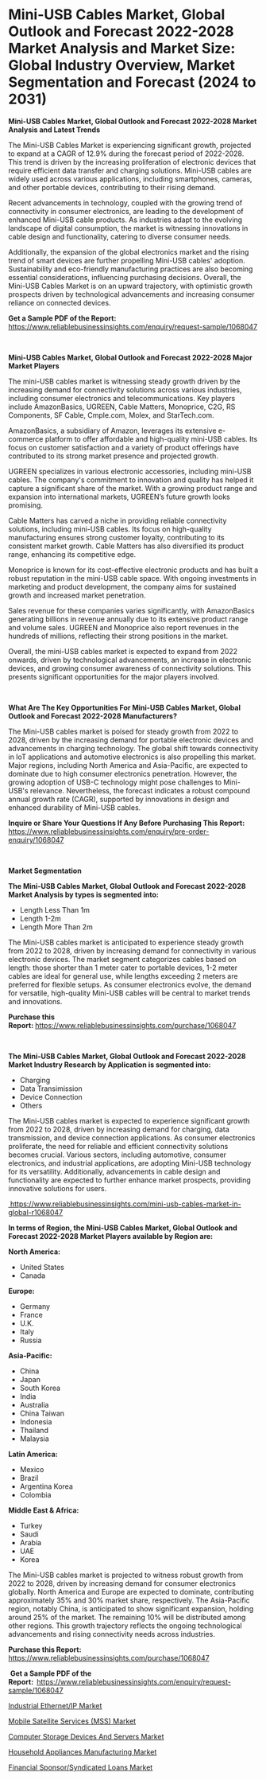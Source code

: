 <p><h1>Mini-USB Cables Market, Global Outlook and Forecast 2022-2028 Market Analysis and Market Size: Global Industry Overview, Market Segmentation and Forecast (2024 to 2031)</h1></p><p><strong>Mini-USB Cables Market, Global Outlook and Forecast 2022-2028 Market Analysis and Latest Trends</strong></p>
<p><p>The Mini-USB Cables Market is experiencing significant growth, projected to expand at a CAGR of 12.9% during the forecast period of 2022-2028. This trend is driven by the increasing proliferation of electronic devices that require efficient data transfer and charging solutions. Mini-USB cables are widely used across various applications, including smartphones, cameras, and other portable devices, contributing to their rising demand.</p><p>Recent advancements in technology, coupled with the growing trend of connectivity in consumer electronics, are leading to the development of enhanced Mini-USB cable products. As industries adapt to the evolving landscape of digital consumption, the market is witnessing innovations in cable design and functionality, catering to diverse consumer needs.</p><p>Additionally, the expansion of the global electronics market and the rising trend of smart devices are further propelling Mini-USB cables' adoption. Sustainability and eco-friendly manufacturing practices are also becoming essential considerations, influencing purchasing decisions. Overall, the Mini-USB Cables Market is on an upward trajectory, with optimistic growth prospects driven by technological advancements and increasing consumer reliance on connected devices.</p></p>
<p><strong>Get a Sample PDF of the Report:&nbsp;</strong> <a href="https://www.reliablebusinessinsights.com/enquiry/request-sample/1068047?utm_campaign=102&utm_medium=2&utm_source=Github&utm_content=ia&utm_term=11102024&utm_id=mini-usb-cables-market-global-outlook-and-forecast-2022-2028">https://www.reliablebusinessinsights.com/enquiry/request-sample/1068047</a></p>
<p>&nbsp;</p>
<p><strong>Mini-USB Cables Market, Global Outlook and Forecast 2022-2028 Major Market Players</strong></p>
<p><p>The mini-USB cables market is witnessing steady growth driven by the increasing demand for connectivity solutions across various industries, including consumer electronics and telecommunications. Key players include AmazonBasics, UGREEN, Cable Matters, Monoprice, C2G, RS Components, SF Cable, Cmple.com, Molex, and StarTech.com.</p><p>AmazonBasics, a subsidiary of Amazon, leverages its extensive e-commerce platform to offer affordable and high-quality mini-USB cables. Its focus on customer satisfaction and a variety of product offerings have contributed to its strong market presence and projected growth.</p><p>UGREEN specializes in various electronic accessories, including mini-USB cables. The company's commitment to innovation and quality has helped it capture a significant share of the market. With a growing product range and expansion into international markets, UGREEN’s future growth looks promising.</p><p>Cable Matters has carved a niche in providing reliable connectivity solutions, including mini-USB cables. Its focus on high-quality manufacturing ensures strong customer loyalty, contributing to its consistent market growth. Cable Matters has also diversified its product range, enhancing its competitive edge.</p><p>Monoprice is known for its cost-effective electronic products and has built a robust reputation in the mini-USB cable space. With ongoing investments in marketing and product development, the company aims for sustained growth and increased market penetration.</p><p>Sales revenue for these companies varies significantly, with AmazonBasics generating billions in revenue annually due to its extensive product range and volume sales. UGREEN and Monoprice also report revenues in the hundreds of millions, reflecting their strong positions in the market.</p><p>Overall, the mini-USB cables market is expected to expand from 2022 onwards, driven by technological advancements, an increase in electronic devices, and growing consumer awareness of connectivity solutions. This presents significant opportunities for the major players involved.</p></p>
<p>&nbsp;</p>
<p><strong>What Are The Key Opportunities For Mini-USB Cables Market, Global Outlook and Forecast 2022-2028 Manufacturers?</strong></p>
<p><p>The Mini-USB cables market is poised for steady growth from 2022 to 2028, driven by the increasing demand for portable electronic devices and advancements in charging technology. The global shift towards connectivity in IoT applications and automotive electronics is also propelling this market. Major regions, including North America and Asia-Pacific, are expected to dominate due to high consumer electronics penetration. However, the growing adoption of USB-C technology might pose challenges to Mini-USB's relevance. Nevertheless, the forecast indicates a robust compound annual growth rate (CAGR), supported by innovations in design and enhanced durability of Mini-USB cables.</p></p>
<p><strong>Inquire or Share Your Questions If Any Before Purchasing This Report:</strong> <a href="https://www.reliablebusinessinsights.com/enquiry/pre-order-enquiry/1068047?utm_campaign=102&utm_medium=2&utm_source=Github&utm_content=ia&utm_term=11102024&utm_id=mini-usb-cables-market-global-outlook-and-forecast-2022-2028">https://www.reliablebusinessinsights.com/enquiry/pre-order-enquiry/1068047</a></p>
<p>&nbsp;</p>
<p><strong>Market Segmentation</strong></p>
<p><strong>The Mini-USB Cables Market, Global Outlook and Forecast 2022-2028 Market Analysis by types is segmented into:</strong></p>
<p><ul><li>Length Less Than 1m</li><li>Length 1-2m</li><li>Length More Than 2m</li></ul></p>
<p><p>The Mini-USB cables market is anticipated to experience steady growth from 2022 to 2028, driven by increasing demand for connectivity in various electronic devices. The market segment categorizes cables based on length: those shorter than 1 meter cater to portable devices, 1-2 meter cables are ideal for general use, while lengths exceeding 2 meters are preferred for flexible setups. As consumer electronics evolve, the demand for versatile, high-quality Mini-USB cables will be central to market trends and innovations.</p></p>
<p><strong>Purchase this Report:&nbsp;</strong><a href="https://www.reliablebusinessinsights.com/purchase/1068047?utm_campaign=102&utm_medium=2&utm_source=Github&utm_content=ia&utm_term=11102024&utm_id=mini-usb-cables-market-global-outlook-and-forecast-2022-2028">https://www.reliablebusinessinsights.com/purchase/1068047</a></p>
<p>&nbsp;</p>
<p><strong>The Mini-USB Cables Market, Global Outlook and Forecast 2022-2028 Market Industry Research by Application is segmented into:</strong></p>
<p><ul><li>Charging</li><li>Data Transimission</li><li>Device Connection</li><li>Others</li></ul></p>
<p><p>The Mini-USB cables market is expected to experience significant growth from 2022 to 2028, driven by increasing demand for charging, data transmission, and device connection applications. As consumer electronics proliferate, the need for reliable and efficient connectivity solutions becomes crucial. Various sectors, including automotive, consumer electronics, and industrial applications, are adopting Mini-USB technology for its versatility. Additionally, advancements in cable design and functionality are expected to further enhance market prospects, providing innovative solutions for users.</p></p>
<p><a href="https://www.reliablebusinessinsights.com/mini-usb-cables-market-in-global-r1068047?utm_campaign=102&utm_medium=2&utm_source=Github&utm_content=ia&utm_term=11102024&utm_id=mini-usb-cables-market-global-outlook-and-forecast-2022-2028">&nbsp;https://www.reliablebusinessinsights.com/mini-usb-cables-market-in-global-r1068047</a></p>
<p><strong>In terms of Region, the Mini-USB Cables Market, Global Outlook and Forecast 2022-2028 Market Players available by Region are:</strong></p>
<p>
    <p> <strong> North America: </strong>
        <ul>
            <li>United States</li>
            <li>Canada</li>
        </ul>
        </p> 
    <p> <strong> Europe: </strong>
        <ul>
            <li>Germany</li>
            <li>France</li>
            <li>U.K.</li>
            <li>Italy</li>
            <li>Russia</li>
        </ul>
        </p> 
    <p> <strong> Asia-Pacific: </strong>
        <ul>
            <li>China</li>
            <li>Japan</li>
            <li>South Korea</li>
            <li>India</li>
            <li>Australia</li>
            <li>China Taiwan</li>
            <li>Indonesia</li>
            <li>Thailand</li>
            <li>Malaysia</li>
        </ul>
        </p> 
    <p> <strong> Latin America: </strong>
        <ul>
            <li>Mexico</li>
            <li>Brazil</li>
            <li>Argentina Korea</li>
            <li>Colombia</li>
        </ul>
        </p> 
    <p> <strong> Middle East & Africa: </strong>
        <ul>
            <li>Turkey</li>
            <li>Saudi</li>
            <li>Arabia</li>
            <li>UAE</li>
            <li>Korea</li>
        </ul>
    </p>
    </p>
<p><p>The Mini-USB cables market is projected to witness robust growth from 2022 to 2028, driven by increasing demand for consumer electronics globally. North America and Europe are expected to dominate, contributing approximately 35% and 30% market share, respectively. The Asia-Pacific region, notably China, is anticipated to show significant expansion, holding around 25% of the market. The remaining 10% will be distributed among other regions. This growth trajectory reflects the ongoing technological advancements and rising connectivity needs across industries.</p></p>
<p><strong>Purchase this Report: </strong><a href="https://www.reliablebusinessinsights.com/purchase/1068047?utm_campaign=102&utm_medium=2&utm_source=Github&utm_content=ia&utm_term=11102024&utm_id=mini-usb-cables-market-global-outlook-and-forecast-2022-2028">https://www.reliablebusinessinsights.com/purchase/1068047</a></p>
<p>&nbsp;<strong>Get a Sample PDF of the Report:&nbsp;&nbsp;</strong><a href="https://www.reliablebusinessinsights.com/enquiry/request-sample/1068047?utm_campaign=102&utm_medium=2&utm_source=Github&utm_content=ia&utm_term=11102024&utm_id=mini-usb-cables-market-global-outlook-and-forecast-2022-2028">https://www.reliablebusinessinsights.com/enquiry/request-sample/1068047</a></p>
<p><strong></strong></p>
<p><p><a href="https://issuu.com/reportprime-2/docs/industrial-ethernetip-market-size-2_24e8a110360ed8?utm_campaign=102&utm_medium=2&utm_source=Github&utm_content=ia&utm_term=11102024&utm_id=mini-usb-cables-market-global-outlook-and-forecast-2022-2028">Industrial Ethernet/IP Market</a></p><p><a href="https://issuu.com/reportprime-2/docs/mobile-satellite-services-mss-marke_1cb1cb58edecb8?utm_campaign=102&utm_medium=2&utm_source=Github&utm_content=ia&utm_term=11102024&utm_id=mini-usb-cables-market-global-outlook-and-forecast-2022-2028">Mobile Satellite Services (MSS) Market</a></p><p><a href="https://www.linkedin.com/pulse/computer-storage-devices-servers-market-global-insights-jyhme?utm_campaign=102&utm_medium=2&utm_source=Github&utm_content=ia&utm_term=11102024&utm_id=mini-usb-cables-market-global-outlook-and-forecast-2022-2028">Computer Storage Devices And Servers Market</a></p><p><a href="https://www.linkedin.com/pulse/how-household-appliances-manufacturing-market-evolve-growth-pgxde?utm_campaign=102&utm_medium=2&utm_source=Github&utm_content=ia&utm_term=11102024&utm_id=mini-usb-cables-market-global-outlook-and-forecast-2022-2028">Household Appliances Manufacturing Market</a></p><p><a href="https://www.linkedin.com/pulse/digital-transformation-financial-sponsorsyndicated-loans-dnree?utm_campaign=102&utm_medium=2&utm_source=Github&utm_content=ia&utm_term=11102024&utm_id=mini-usb-cables-market-global-outlook-and-forecast-2022-2028">Financial Sponsor/Syndicated Loans Market</a></p></p>